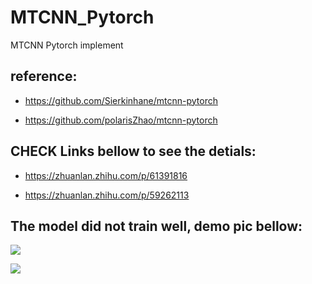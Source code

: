 # MTCNN_Pytorch
MTCNN Pytorch implement

## reference:
* https://github.com/Sierkinhane/mtcnn-pytorch

* https://github.com/polarisZhao/mtcnn-pytorch

## CHECK Links bellow to see the detials:
* https://zhuanlan.zhihu.com/p/61391816

* https://zhuanlan.zhihu.com/p/59262113

## The model did not train well, demo pic bellow:

![](https://pic3.zhimg.com/v2-14cd9ff945f04d0ffb38414487c049a6_1200x500.jpg)

![](https://pic3.zhimg.com/80/v2-be14d9a1025f6ffa15e30ec114d5c12e_hd.jpg)
